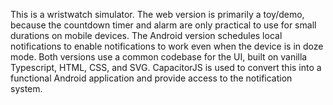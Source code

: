 This is a wristwatch simulator. The web version is primarily a toy/demo, because the countdown timer and alarm are only practical to use for small durations on mobile devices. The Android version schedules local notifications to enable notifications to work even when the device is in doze mode.  Both versions use a common codebase for the UI, built on vanilla Typescript, HTML, CSS, and SVG. CapacitorJS is used to convert this into a functional Android application and provide access to the notification system.